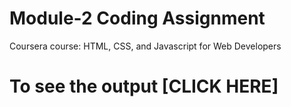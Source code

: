 

# Module-2 Coding Assignment

Coursera course: HTML, CSS, and Javascript for Web Developers

# To see the output [CLICK HERE]

